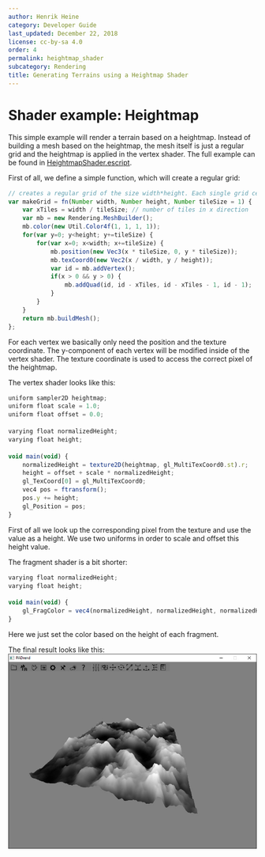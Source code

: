 ```yaml
---
author: Henrik Heine
category: Developer Guide
last_updated: December 22, 2018
license: cc-by-sa 4.0
order: 4
permalink: heightmap_shader
subcategory: Rendering
title: Generating Terrains using a Heightmap Shader
---
```

<!------------------------------------------------------------------------------------------------
This work is licensed under the Creative Commons Attribution-ShareAlike 4.0 International License.
 To view a copy of this license, visit http://creativecommons.org/licenses/by-sa/4.0/.
 Author: Henrik Heine (hheine@mail.uni-paderborn.de)
 PADrend Version 1.0.0
------------------------------------------------------------------------------------------------->


# Shader example: Heightmap
This simple example will render a terrain based on a heightmap. Instead of building a mesh based on the heightmap, the mesh itself is just a regular grid and the heightmap is applied in the vertex shader.
The full example can be found in [HeightmapShader.escript](./HeightmapShader.escript).

First of all, we define a simple function, which will create a regular grid:

<!---INCLUDE src=HeightmapShader.escript, start=18, end=34--->
<!---BEGINN_CODESECTION--->
<!---Automaticly generated section. Do not edit!!!--->
```js
// creates a regular grid of the size width*height. Each single grid cell has a size of tileSize*tileSize
var makeGrid = fn(Number width, Number height, Number tileSize = 1) {
    var xTiles = width / tileSize; // number of tiles in x direction
    var mb = new Rendering.MeshBuilder();
    mb.color(new Util.Color4f(1, 1, 1, 1));
    for(var y=0; y<height; y+=tileSize) {
        for(var x=0; x<width; x+=tileSize) {
            mb.position(new Vec3(x * tileSize, 0, y * tileSize));
            mb.texCoord0(new Vec2(x / width, y / height));
            var id = mb.addVertex();
            if(x > 0 && y > 0) {
                mb.addQuad(id, id - xTiles, id - xTiles - 1, id - 1);
            }
        }
    }
    return mb.buildMesh();
};
```
<!---END_CODESECTION--->

For each vertex we basically only need the position and the texture coordinate. The y-component of each vertex will be modified inside of the vertex shader. The texture coordinate is used to access the correct pixel of the heightmap.

The vertex shader looks like this:

<!---INCLUDE src=HeightmapShader.escript, start=47, end=61--->
<!---BEGINN_CODESECTION--->
<!---Automaticly generated section. Do not edit!!!--->
```js
uniform sampler2D heightmap;
uniform float scale = 1.0;
uniform float offset = 0.0;

varying float normalizedHeight;
varying float height;

void main(void) {
    normalizedHeight = texture2D(heightmap, gl_MultiTexCoord0.st).r;
    height = offset + scale * normalizedHeight;
    gl_TexCoord[0] = gl_MultiTexCoord0;
    vec4 pos = ftransform();
    pos.y += height;
    gl_Position = pos;
}
```
<!---END_CODESECTION--->

First of all we look up the corresponding pixel from the texture and use the value as a height. We use two uniforms in order to scale and offset this height value.

The fragment shader is a bit shorter:

<!---INCLUDE src=HeightmapShader.escript, start=64, end=69--->
<!---BEGINN_CODESECTION--->
<!---Automaticly generated section. Do not edit!!!--->
```js
varying float normalizedHeight;
varying float height;

void main(void) {
    gl_FragColor = vec4(normalizedHeight, normalizedHeight, normalizedHeight, 1);
}
```
<!---END_CODESECTION--->

Here we just set the color based on the height of each fragment.

The final result looks like this:
![Heightmap](Heightmap.jpg)






